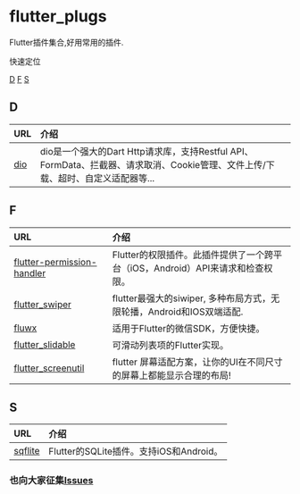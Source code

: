# flutter_plugs

Flutter插件集合,好用常用的插件.

<!-- TOC -->
快速定位

[D](#D)
[F](#F)
[S](#S)
<!-- /TOC -->

## D
|URL|介绍|
|:- |:-|
|[dio](https://github.com/flutterchina/dio)|dio是一个强大的Dart Http请求库，支持Restful API、FormData、拦截器、请求取消、Cookie管理、文件上传/下载、超时、自定义适配器等...|

## F
|URL|介绍|
|:- |:-|
|[flutter-permission-handler](https://github.com/BaseflowIT/flutter-permission-handler)|Flutter的权限插件。此插件提供了一个跨平台（iOS，Android）API来请求和检查权限。|
|[flutter_swiper](https://github.com/best-flutter/flutter_swiper)|flutter最强大的siwiper, 多种布局方式，无限轮播，Android和IOS双端适配.|
|[fluwx](https://github.com/OpenFlutter/fluwx)|适用于Flutter的微信SDK，方便快捷。|
|[flutter_slidable](https://github.com/letsar/flutter_slidable)|可滑动列表项的Flutter实现。|
|[flutter_screenutil](https://github.com/OpenFlutter/flutter_screenutil)|flutter 屏幕适配方案，让你的UI在不同尺寸的屏幕上都能显示合理的布局!|

## S
|URL|介绍|
|:- |:-|
|[sqflite](https://github.com/tekartik/sqflite)|Flutter的SQLite插件。支持iOS和Android。|


### 也向大家征集[Issues](https://github.com/dlgchg/flutter_plugs/issues)

